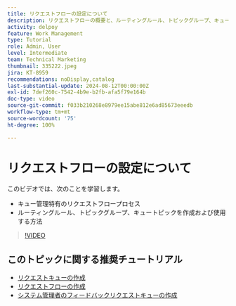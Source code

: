 ```yaml
---
title: リクエストフローの設定について
description: リクエストフローの概要と、ルーティングルール、トピックグループ、キュートピックを使用してリクエストフローを作成する方法について説明します。
activity: delpoy
feature: Work Management
type: Tutorial
role: Admin, User
level: Intermediate
team: Technical Marketing
thumbnail: 335222.jpeg
jira: KT-8959
recommendations: noDisplay,catalog
last-substantial-update: 2024-08-12T00:00:00Z
exl-id: 7def260c-7542-4b9e-b2fb-afa5f79e164b
doc-type: video
source-git-commit: f033b210268e8979ee15abe812e6ad85673eeedb
workflow-type: tm+mt
source-wordcount: '75'
ht-degree: 100%

---
```


# リクエストフローの設定について

このビデオでは、次のことを学習します。

* キュー管理特有のリクエストフロープロセス
* ルーティングルール、トピックグループ、キュートピックを作成および使用する方法

>[!VIDEO](https://video.tv.adobe.com/v/335222/?quality=12&learn=on)

## このトピックに関する推奨チュートリアル

* [リクエストキューの作成](/help/manage-work/request-queues/create-a-request-queue.md)
* [リクエストフローの作成](/help/manage-work/request-queues/create-a-request-flow.md)
* [システム管理者のフィードバックリクエストキューの作成](/help/manage-work/request-queues/create-a-system-admin-feedback-request-queue.md)
